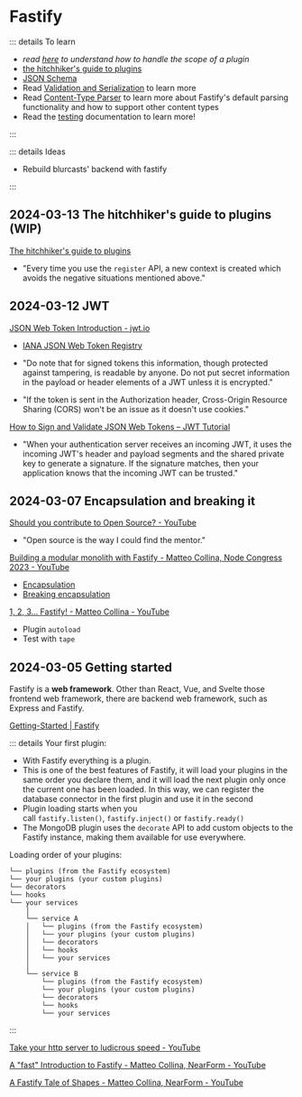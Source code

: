 # Fastify <Tag variant='total' value="6.5 h" />

::: details To learn

- _read [here](https://fastify.dev/docs/latest/Reference/Plugins/#handle-the-scope) to understand how to handle the scope of a plugin_
- [the hitchhiker's guide to plugins](https://fastify.dev/docs/latest/Guides/Plugins-Guide/)
- [JSON Schema](https://json-schema.org/)
- Read [Validation and Serialization](https://fastify.dev/docs/latest/Reference/Validation-and-Serialization/) to learn more
- Read [Content-Type Parser](https://fastify.dev/docs/latest/Reference/ContentTypeParser/) to learn more about Fastify's default parsing functionality and how to support other content types
- Read the [testing](https://fastify.dev/docs/latest/Guides/Testing/) documentation to learn more!

:::

::: details Ideas

- Rebuild blurcasts' backend with fastify

:::

## 2024-03-13 The hitchhiker's guide to plugins (WIP)

[The hitchhiker's guide to plugins](https://fastify.dev/docs/latest/Guides/Plugins-Guide/)

- "Every time you use the `register` API, a new context is created which avoids the negative situations mentioned above."

## 2024-03-12 JWT <Tag value="1 h" />

[JSON Web Token Introduction - jwt.io](https://jwt.io/introduction)

- [IANA JSON Web Token Registry](https://www.iana.org/assignments/jwt/jwt.xhtml)

- "Do note that for signed tokens this information, though protected against tampering, is readable by anyone. Do not put secret information in the payload or header elements of a JWT unless it is encrypted."

- "If the token is sent in the Authorization header, Cross-Origin Resource Sharing (CORS) won't be an issue as it doesn't use cookies."

[How to Sign and Validate JSON Web Tokens – JWT Tutorial](https://www.freecodecamp.org/news/how-to-sign-and-validate-json-web-tokens/)

- "When your authentication server receives an incoming JWT, it uses the incoming JWT's header and payload segments and the shared private key to generate a signature. If the signature matches, then your application knows that the incoming JWT can be trusted."

## 2024-03-07 Encapsulation and breaking it <Tag value="2 h" />

[Should you contribute to Open Source? - YouTube](https://www.youtube.com/watch?v=Qo8FQapF-nU)

- "Open source is the way I could find the mentor."

[Building a modular monolith with Fastify - Matteo Collina, Node Congress 2023 - YouTube](https://www.youtube.com/watch?v=e1jkA-ee_aY&t=1s)

- [Encapsulation](https://mcollina.github.io/take-your-http-server-to-ludicrous-speed/#47)
- [Breaking encapsulation](https://mcollina.github.io/take-your-http-server-to-ludicrous-speed/#49)

[1, 2, 3... Fastify! - Matteo Collina - YouTube](https://www.youtube.com/watch?v=-X84Cq-nsLw)

- Plugin `autoload`
- Test with `tape`

## 2024-03-05 Getting started <Tag value='3.5 h' />

Fastify is a **web framework**. Other than React, Vue, and Svelte those frontend web framework, there are backend web framework, such as Express and Fastify.

[Getting-Started | Fastify](https://fastify.dev/docs/latest/Guides/Getting-Started/)

::: details
Your first plugin:

- With Fastify everything is a plugin.
- This is one of the best features of Fastify, it will load your plugins in the same order you declare them, and it will load the next plugin only once the current one has been loaded. In this way, we can register the database connector in the first plugin and use it in the second
- Plugin loading starts when you call `fastify.listen()`, `fastify.inject()` or `fastify.ready()`
- The MongoDB plugin uses the `decorate` API to add custom objects to the Fastify instance, making them available for use everywhere.

Loading order of your plugins:

```
└── plugins (from the Fastify ecosystem)
└── your plugins (your custom plugins)
└── decorators
└── hooks
└── your services
	│
	└── service A
	│   └── plugins (from the Fastify ecosystem)
	│   └── your plugins (your custom plugins)
	│   └── decorators
	│   └── hooks
	│   └── your services
	│
	└── service B
		└── plugins (from the Fastify ecosystem)
		└── your plugins (your custom plugins)
		└── decorators
		└── hooks
		└── your services
```

:::

[Take your http server to ludicrous speed - YouTube](https://www.youtube.com/watch?v=5z46jJZNe8k)

[A "fast" Introduction to Fastify - Matteo Collina, NearForm - YouTube](https://www.youtube.com/watch?v=MOvLdfUhqrU)

[A Fastify Tale of Shapes - Matteo Collina, NearForm - YouTube](https://www.youtube.com/watch?v=g-6Ig8k6Nzc)
